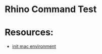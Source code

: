 ﻿
# Rhino Command Test





# Resources:
* [init mac environment](https://developer.rhino3d.com/guides/rhinocommon/your-first-plugin-mac/)
